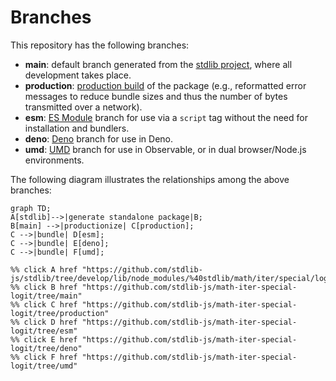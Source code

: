 <!--

@license Apache-2.0

Copyright (c) 2022 The Stdlib Authors.

Licensed under the Apache License, Version 2.0 (the "License");
you may not use this file except in compliance with the License.
You may obtain a copy of the License at

    http://www.apache.org/licenses/LICENSE-2.0

Unless required by applicable law or agreed to in writing, software
distributed under the License is distributed on an "AS IS" BASIS,
WITHOUT WARRANTIES OR CONDITIONS OF ANY KIND, either express or implied.
See the License for the specific language governing permissions and
limitations under the License.

-->

# Branches

This repository has the following branches:

-   **main**: default branch generated from the [stdlib project][stdlib-url], where all development takes place.
-   **production**: [production build][production-url] of the package (e.g., reformatted error messages to reduce bundle sizes and thus the number of bytes transmitted over a network).
-   **esm**: [ES Module][esm-url] branch for use via a `script` tag without the need for installation and bundlers.
-   **deno**: [Deno][deno-url] branch for use in Deno.
-   **umd**: [UMD][umd-url] branch for use in Observable, or in dual browser/Node.js environments.

The following diagram illustrates the relationships among the above branches:

```mermaid
graph TD;
A[stdlib]-->|generate standalone package|B;
B[main] -->|productionize| C[production];
C -->|bundle| D[esm];
C -->|bundle| E[deno];
C -->|bundle| F[umd];

%% click A href "https://github.com/stdlib-js/stdlib/tree/develop/lib/node_modules/%40stdlib/math/iter/special/logit"
%% click B href "https://github.com/stdlib-js/math-iter-special-logit/tree/main"
%% click C href "https://github.com/stdlib-js/math-iter-special-logit/tree/production"
%% click D href "https://github.com/stdlib-js/math-iter-special-logit/tree/esm"
%% click E href "https://github.com/stdlib-js/math-iter-special-logit/tree/deno"
%% click F href "https://github.com/stdlib-js/math-iter-special-logit/tree/umd"
```

[stdlib-url]: https://github.com/stdlib-js/stdlib/tree/develop/lib/node_modules/%40stdlib/math/iter/special/logit
[production-url]: https://github.com/stdlib-js/math-iter-special-logit/tree/production
[deno-url]: https://github.com/stdlib-js/math-iter-special-logit/tree/deno
[umd-url]: https://github.com/stdlib-js/math-iter-special-logit/tree/umd
[esm-url]: https://github.com/stdlib-js/math-iter-special-logit/tree/esm